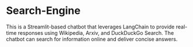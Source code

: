 # Search-Engine
This is a Streamlit-based chatbot that leverages LangChain to provide real-time responses using Wikipedia, Arxiv, and DuckDuckGo Search. The chatbot can search for information online and deliver concise answers.
